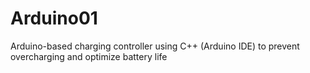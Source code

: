 # Arduino01
Arduino-based charging controller using C++ (Arduino IDE) to prevent overcharging and optimize battery life
